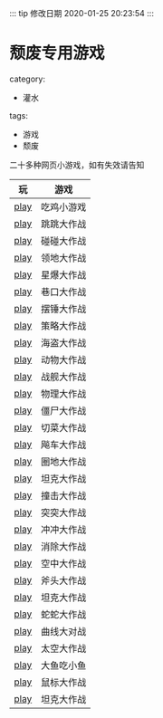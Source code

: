 ::: tip 修改日期
2020-01-25 20:23:54
:::

# 颓废专用游戏

category:

- 灌水

tags:

- 游戏
- 颓废

二十多种网页小游戏，如有失效请告知

<!-- more -->

|                  玩                  |    游戏    |
| :----------------------------------: | :--------: |
|       [play](https://foes.io)        | 吃鸡小游戏 |
|        [play](https://pie.ai)        | 跳跳大作战 |
|       [play](https://spinz.io)       | 碰碰大作战 |
|      [play](https://bloble.io)       | 领地大作战 |
|     [play](https://starblast.io)     | 星爆大作战 |
|       [play](https://slay.one)       | 巷口大作战 |
|       [play](https://zlap.io)        | 摆锤大作战 |
|       [play](https://junqi.io)       | 策略大作战 |
|       [play](https://krew.io)        | 海盗大作战 |
|       [play](https://mope.io)        | 动物大作战 |
|      [play](https://doblons.io)      | 战舰大作战 |
|       [play](https://bonk.io)        | 物理大作战 |
|      [play](https://braains.io)      | 僵尸大作战 |
|     [play](https://narwhale.io)      | 切菜大作战 |
|     [play](https://kartwars.io)      | 飚车大作战 |
|       [play](https://splix.io)       | 圈地大作战 |
|     [play](https://tankwars.io)      | 坦克大作战 |
|    [play](https://supersnake.io)     | 撞击大作战 |
|      [play](https://vertix.io)       | 突突大作战 |
|       [play](https://limax.io)       | 冲冲大作战 |
|   [play](https://massivematch.io)    | 消除大作战 |
|       [play](https://wings.io)       | 空中大作战 |
|       [play](https://wilds.io)       | 斧头大作战 |
|       [play](https://diep.io)        | 坦克大作战 |
|      [play](https://slither.io)      | 蛇蛇大作战 |
|       [play](https://agar.io)        | 曲线大对战 |
|     [play](https://warin.space)      | 太空大作战 |
|       [play](https://agar.io)        | 大鱼吃小鱼 |
|      [play](https://cursors.io)      | 鼠标大作战 |
| [play](https://nettank.nrg-media.de) | 坦克大作战 |
